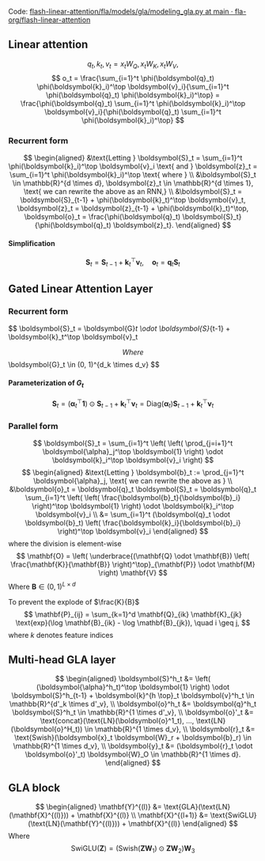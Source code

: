 Code: [flash-linear-attention/fla/models/gla/modeling_gla.py at main · fla-org/flash-linear-attention](https://github.com/fla-org/flash-linear-attention/blob/main/fla/models/gla/modeling_gla.py)
## Linear attention
$$
q_t, k_t, v_t = x_t W_Q, x_t W_K, x_t W_V,
$$
$$
o_t = \frac{\sum_{i=1}^t \phi(\boldsymbol{q}_t) \phi(\boldsymbol{k}_i)^\top \boldsymbol{v}_i}{\sum_{i=1}^t \phi(\boldsymbol{q}_t) \phi(\boldsymbol{k}_i)^\top} = \frac{\phi(\boldsymbol{q}_t) \sum_{i=1}^t \phi(\boldsymbol{k}_i)^\top \boldsymbol{v}_i}{\phi(\boldsymbol{q}_t) \sum_{i=1}^t \phi(\boldsymbol{k}_i)^\top}
$$
### Recurrent form
$$
\begin{aligned}
&\text{Letting } \boldsymbol{S}_t = \sum_{i=1}^t \phi(\boldsymbol{k}_i)^\top \boldsymbol{v}_i \text{ and } \boldsymbol{z}_t = \sum_{i=1}^t \phi(\boldsymbol{k}_i)^\top \text{ where } \\
&\boldsymbol{S}_t \in \mathbb{R}^{d \times d}, \boldsymbol{z}_t \in \mathbb{R}^{d \times 1}, \text{ we can rewrite the above as an RNN,} \\
&\boldsymbol{S}_t = \boldsymbol{S}_{t-1} + \phi(\boldsymbol{k}_t)^\top \boldsymbol{v}_t, \boldsymbol{z}_t = \boldsymbol{z}_{t-1} + \phi(\boldsymbol{k}_t)^\top, \boldsymbol{o}_t = \frac{\phi(\boldsymbol{q}_t) \boldsymbol{S}_t}{\phi(\boldsymbol{q}_t) \boldsymbol{z}_t}.
\end{aligned}
$$
#### Simplification
$$
\boldsymbol{S}_t = \boldsymbol{S}_{t-1} + \boldsymbol{k}_t^\top \boldsymbol{v}_t, \quad \boldsymbol{o}_t = \boldsymbol{q}_t \boldsymbol{S}_t
$$

## Gated Linear Attention Layer
### Recurrent form
$$
\boldsymbol{S}_t = \boldsymbol{G}_t \odot \boldsymbol{S}_{t-1} + \boldsymbol{k}_t^\top \boldsymbol{v}_t

$$
Where 
$$
\boldsymbol{G}_t \in (0, 1)^{d_k \times d_v}
$$
#### Parameterization of $G_t$
$$
\boldsymbol{S}_t = (\boldsymbol{\alpha}_t^\top \boldsymbol{1}) \odot \boldsymbol{S}_{t-1} + \boldsymbol{k}_t^\top \boldsymbol{v}_t = \text{Diag}(\boldsymbol{\alpha}_t) \boldsymbol{S}_{t-1} + \boldsymbol{k}_t^\top \boldsymbol{v}_t
$$
### Parallel form
$$
\boldsymbol{S}_t = \sum_{i=1}^t \left( \left( \prod_{j=i+1}^t \boldsymbol{\alpha}_j^\top \boldsymbol{1} \right) \odot \boldsymbol{k}_i^\top \boldsymbol{v}_i \right)
$$
$$
\begin{aligned}
&\text{Letting } \boldsymbol{b}_t := \prod_{j=1}^t \boldsymbol{\alpha}_j, \text{ we can rewrite the above as } \\
&\boldsymbol{o}_t = \boldsymbol{q}_t \boldsymbol{S}_t = \boldsymbol{q}_t \sum_{i=1}^t \left( \left( \frac{\boldsymbol{b}_t}{\boldsymbol{b}_i} \right)^\top \boldsymbol{1} \right) \odot \boldsymbol{k}_i^\top \boldsymbol{v}_i \\
&= \sum_{i=1}^t (\boldsymbol{q}_t \odot \boldsymbol{b}_t) \left( \frac{\boldsymbol{k}_i}{\boldsymbol{b}_i} \right)^\top \boldsymbol{v}_i
\end{aligned}
$$
where the division is element-wise
$$
\mathbf{O} = \left( \underbrace{(\mathbf{Q} \odot \mathbf{B}) \left( \frac{\mathbf{K}}{\mathbf{B}} \right)^\top}_{\mathbf{P}} \odot \mathbf{M} \right) \mathbf{V}
$$
Where $\mathbf{B} \in (0,1)^{L \times d}$

To prevent the explode of  $\frac{K}{B}$
$$
\mathbf{P}_{ij} = \sum_{k=1}^d \mathbf{Q}_{ik} \mathbf{K}_{jk} \text{exp}(\log \mathbf{B}_{ik} - \log \mathbf{B}_{jk}), \quad i \geq j,
$$
where $k$ denotes feature indices

## Multi-head GLA layer
$$
\begin{aligned}
\boldsymbol{S}^h_t &= \left( (\boldsymbol{\alpha}^h_t)^\top \boldsymbol{1} \right) \odot \boldsymbol{S}^h_{t-1} + \boldsymbol{k}^{h \top}_t \boldsymbol{v}^h_t \in \mathbb{R}^{d'_k \times d'_v}, \\
\boldsymbol{o}^h_t &= \boldsymbol{q}^h_t \boldsymbol{S}^h_t \in \mathbb{R}^{1 \times d'_v}, \\
\boldsymbol{o}'_t &= \text{concat}(\text{LN}(\boldsymbol{o}^1_t), ..., \text{LN}(\boldsymbol{o}^H_t)) \in \mathbb{R}^{1 \times d_v}, \\
\boldsymbol{r}_t &= \text{Swish}(\boldsymbol{x}_t \boldsymbol{W}_r + \boldsymbol{b}_r) \in \mathbb{R}^{1 \times d_v}, \\
\boldsymbol{y}_t &= (\boldsymbol{r}_t \odot \boldsymbol{o}'_t) \boldsymbol{W}_O \in \mathbb{R}^{1 \times d}.
\end{aligned}
$$

## GLA block
$$
\begin{aligned}
\mathbf{Y}^{(l)} &= \text{GLA}(\text{LN}(\mathbf{X}^{(l)})) + \mathbf{X}^{(l)} \\
\mathbf{X}^{(l+1)} &= \text{SwiGLU}(\text{LN}(\mathbf{Y}^{(l)})) + \mathbf{X}^{(l)}
\end{aligned}
$$
Where 
$$
\text{SwiGLU}(\mathbf{Z}) = (\text{Swish}(\mathbf{Z} \mathbf{W}_1) \odot \mathbf{Z} \mathbf{W}_2) \mathbf{W}_3
$$

